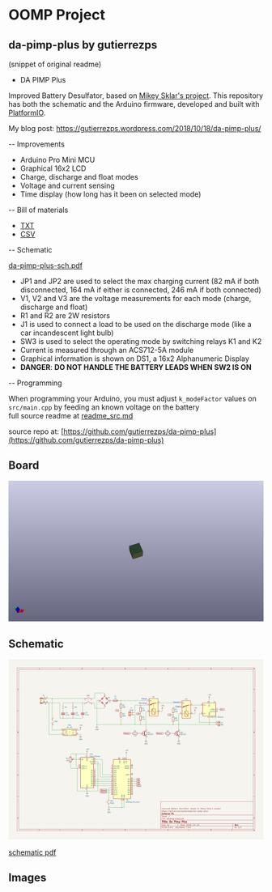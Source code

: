 # OOMP Project  
## da-pimp-plus  by gutierrezps  
  
(snippet of original readme)  
  
- DA PIMP Plus  
  
Improved Battery Desulfator, based on [Mikey Sklar's project](http://mikeysklar.blogspot.com/p/da-pimp-battery-desulfator.html). This repository has both the schematic and the Arduino firmware, developed and built with [PlatformIO](https://platformio.org/).  
  
My blog post: <https://gutierrezps.wordpress.com/2018/10/18/da-pimp-plus/>  
  
-- Improvements  
  
* Arduino Pro Mini MCU  
* Graphical 16x2 LCD  
* Charge, discharge and float modes  
* Voltage and current sensing  
* Time display (how long has it been on selected mode)  
  
-- Bill of materials  
  
* [TXT](kicad-project/da-pimp-plus/bill-of-materials.txt)  
* [CSV](kicad-project/da-pimp-plus/bill-of-materials.csv)  
  
-- Schematic  
  
[da-pimp-plus-sch.pdf](da-pimp-plus-sch.pdf)  
  
* JP1 and JP2 are used to select the max charging current (82 mA if both disconnected, 164 mA if either is connected, 246 mA if both connected)  
* V1, V2 and V3 are the voltage measurements for each mode (charge, discharge and float)  
* R1 and R2 are 2W resistors  
* J1 is used to connect a load to be used on the discharge mode (like a car incandescent light bulb)  
* SW3 is used to select the operating mode by switching relays K1 and K2  
* Current is measured through an ACS712-5A module  
* Graphical information is shown on DS1, a 16x2 Alphanumeric Display  
* **DANGER**: **DO NOT HANDLE THE BATTERY LEADS WHEN SW2 IS ON**  
  
-- Programming  
  
When programming your Arduino, you must adjust `k_modeFactor` values on `src/main.cpp` by feeding an known voltage on the battery   
  full source readme at [readme_src.md](readme_src.md)  
  
source repo at: [https://github.com/gutierrezps/da-pimp-plus](https://github.com/gutierrezps/da-pimp-plus)  
## Board  
  
[![working_3d.png](working_3d_600.png)](working_3d.png)  
## Schematic  
  
[![working_schematic.png](working_schematic_600.png)](working_schematic.png)  
  
[schematic pdf](working_schematic.pdf)  
## Images  
